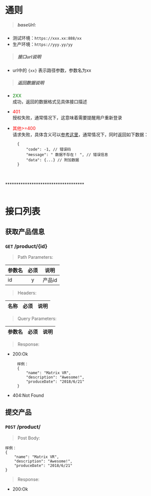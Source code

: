 <!-- 模板文件 -->

# 通则

>##### baseUrl:
  
* 测试环境：`https://xxx.xx:888/xx`
* 生产环境：`https://yyy.yy/yy`

>##### 接口url说明


 * url中的 `{xx}` 表示路径参数，参数名为xx


>##### 返回数据说明

* <font color="green">2XX</font>  
    成功，返回的数据格式见具体接口描述
* <font color="red">401</font>  
    授权失败，通常情况下，这意味着需要提醒用户重新登录
* <font color="red">其他>=400</font>  
    请求失败，具体含义可以[参考这里](https://baike.baidu.com/item/HTTP%E7%8A%B6%E6%80%81%E7%A0%81)，通常情况下，同时返回如下数据：

        { 
            "code": -1, // 错误码 
            "message": " 数据不存在！ ", // 错误信息 
            "data": {...} // 附加数据 
        }
<br/>
<br/>
************************************
<br/>
<br/>

# 接口列表


## 获取产品信息
### `GET` **/product/{id}**

> Path Parameters:

参数名 | 必须 | 说明
-- | :--: | -- 
id | y | 产品id

> Headers:

名称 | 必须 | 说明
-- | :--: | --

> Query Parameters:

参数名 | 必须 | 说明
-- | :--: | -- 

> Response:

* 200:Ok
        
        样例：
        {
            "name": "Matrix VR",
            "description": "Awesome!",
            "produceDate": "2018/6/21"
        }
* 404:Not Found


## 提交产品
### `POST` **/product/**

> Post Body:

    样例：
    {
        "name": "Matrix VR",
        "description": "Awesome!",
        "produceDate": "2018/6/21"
    }
> Response:

* 200:Ok
